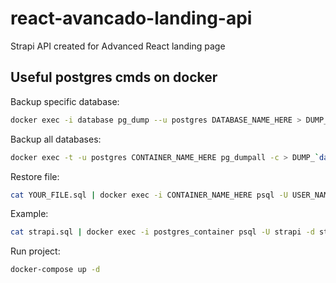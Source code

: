 # react-avancado-landing-api

Strapi API created for Advanced React landing page

## Useful postgres cmds on docker

Backup specific database:

```bash
docker exec -i database pg_dump --u postgres DATABASE_NAME_HERE > DUMP_`date +%d-%m-%Y"_"%H_%M_%S`.sql
```

Backup all databases:

```bash
docker exec -t -u postgres CONTAINER_NAME_HERE pg_dumpall -c > DUMP_`date +%d-%m-%Y"_"%H_%M_%S`.sql
```

Restore file:

```bash
cat YOUR_FILE.sql | docker exec -i CONTAINER_NAME_HERE psql -U USER_NAME_HERE -d DATABASE_NAME_HERE
```

Example:

```bash
cat strapi.sql | docker exec -i postgres_container psql -U strapi -d strapi
```

Run project:

```bash
docker-compose up -d
```

